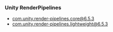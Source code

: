 ### Unity RenderPipelines

* com.unity.render-pipelines.core@6.5.3
* com.unity.render-pipelines.lightweight@6.5.3

